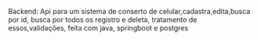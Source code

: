 Backend:
Api para um sistema de conserto de celular,cadastra,edita,busca por id, busca por todos os registro e deleta,
tratamento de essos,validações, feita com java, springboot e postgres
